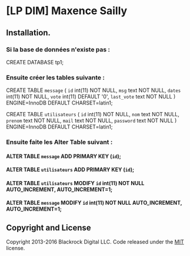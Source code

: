 # [LP DIM] Maxence Sailly

## Installation.

### Si la base de données n'existe pas : 

 CREATE DATABASE tp1;


### Ensuite créer les tables suivante : 


CREATE TABLE `message` (
  `id` int(11) NOT NULL,
  `msg` text NOT NULL,
  `dates` int(11) NOT NULL,
  `vote` int(11) DEFAULT '0',
  `last_vote` text NOT NULL
) ENGINE=InnoDB DEFAULT CHARSET=latin1;

CREATE TABLE `utilisateurs` (
  `id` int(11) NOT NULL,
  `nom` text NOT NULL,
  `prenom` text NOT NULL,
  `mail` text NOT NULL,
  `password` text NOT NULL
) ENGINE=InnoDB DEFAULT CHARSET=latin1;


### Ensuite faite les Alter Table suivant :

#### ALTER TABLE `message` ADD PRIMARY KEY (`id`);
#### ALTER TABLE `utilisateurs` ADD PRIMARY KEY (`id`);
#### ALTER TABLE `utilisateurs` MODIFY `id` int(11) NOT NULL AUTO_INCREMENT, AUTO_INCREMENT=1;
#### ALTER TABLE `message` MODIFY `id` int(11) NOT NULL AUTO_INCREMENT, AUTO_INCREMENT=1;


## Copyright and License

Copyright 2013-2016 Blackrock Digital LLC. Code released under the [MIT](https://github.com/BlackrockDigital/startbootstrap-freelancer/blob/gh-pages/LICENSE) license.
